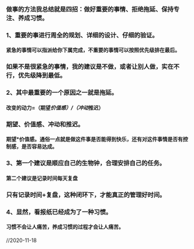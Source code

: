 ### 做事的方法我总结就是四招：做好重要的事情、拒绝拖延、保持专注、养成习惯。
### 1、重要的事进行周全的规划、详细的设计、仔细的验证。
#### 紧急的事情可以指派给你下属完成，不重要的事情可以按照优先级排在最后。
### 如果不是很紧急的事情，我的建议是不做，或者让别人做，实在不行，优先级降到最低。
### 2、其中最重要的一个原因之一就是拖延。
#### 改变的动力=（期望*价值感）/（冲动*推迟）
### 期望、价值感、冲动和推迟。
#### 期望*价值感。通俗一点就是做这件事是否能得到快乐，还有对这件事情是否有控制感，是否容易达成。
### 3、第一个建议是顺应自己的生物钟，合理安排自己的任务。
#### 第二个建议是记录时间每天复盘
### 只有记录时间+复盘，这种闭环下，才能真正的管理好时间。
### 4、显然，看报纸已经成为了一种习惯。
#### 习惯不会让人痛苦，养成习惯的过程才会让人痛苦。
//2020-11-18